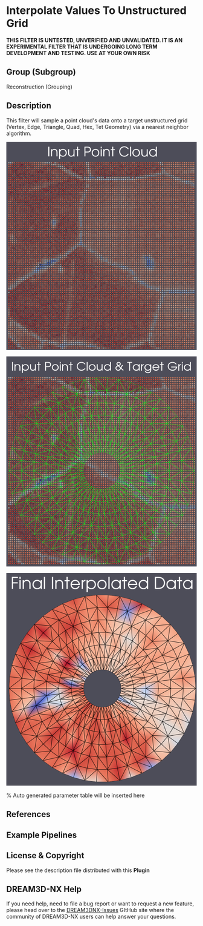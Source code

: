 # Interpolate Values To Unstructured Grid

**THIS FILTER IS UNTESTED, UNVERIFIED AND UNVALIDATED. IT IS AN EXPERIMENTAL FILTER THAT IS UNDERGOING LONG TERM DEVELOPMENT
AND TESTING. USE AT YOUR OWN RISK**

## Group (Subgroup)

Reconstruction (Grouping)

## Description

This filter will sample a point cloud's data onto a target unstructured grid (Vertex, Edge, Triangle, Quad, Hex, Tet Geometry) via a nearest neighbor algorithm.

![Initial Input Point Cloud](Images/InterpolateValuesToUnstructuredGridFilter_1.png)

![Input Point Cloud with target unstructured grid](Images/InterpolateValuesToUnstructuredGridFilter_2.png)

![Final data assigned to the target unstructured grid](Images/InterpolateValuesToUnstructuredGridFilter_3.png)

% Auto generated parameter table will be inserted here

## References

## Example Pipelines

## License & Copyright

Please see the description file distributed with this **Plugin**

## DREAM3D-NX Help

If you need help, need to file a bug report or want to request a new feature, please head over to the [DREAM3DNX-Issues](https://github.com/BlueQuartzSoftware/DREAM3DNX-Issues) GItHub site where the community of DREAM3D-NX users can help answer your questions.
